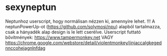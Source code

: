 # sexyneptun
Neptunhoz userscript, hogy normálisan nézzen ki, amennyire lehet.
!!! A neptunPowerUp-ot (https://github.com/solymosi/npu) alapból tartalmazza, csak a hányadék alap design is le lett cserélve.
Userscript futtató bővítmények: https://www.tampermonkey.net   VAGY   https://chrome.google.com/webstore/detail/violentmonkey/jinjaccalgkegednnccohejagnlnfdag
